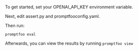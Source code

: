 To get started, set your OPENAI_API_KEY environment variable.

Next, edit assert.py and promptfooconfig.yaml.

Then run:
```
promptfoo eval
```

Afterwards, you can view the results by running `promptfoo view`
